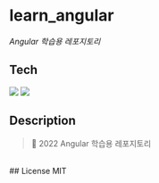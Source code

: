 # learn_angular 
*Angular 학습용 레포지토리*
<br>

## Tech
<img src="https://img.shields.io/badge/Angular-DD0031?style=for-the-badge&logo=Angular&logoColor=white"> <img src="https://img.shields.io/badge/TypeScript-3178C6?style=for-the-badge&logo=TypeScript&logoColor=white">
<br>

## Description
> 📌 2022 Angular 학습용 레포지토리

<br>
## License
MIT
